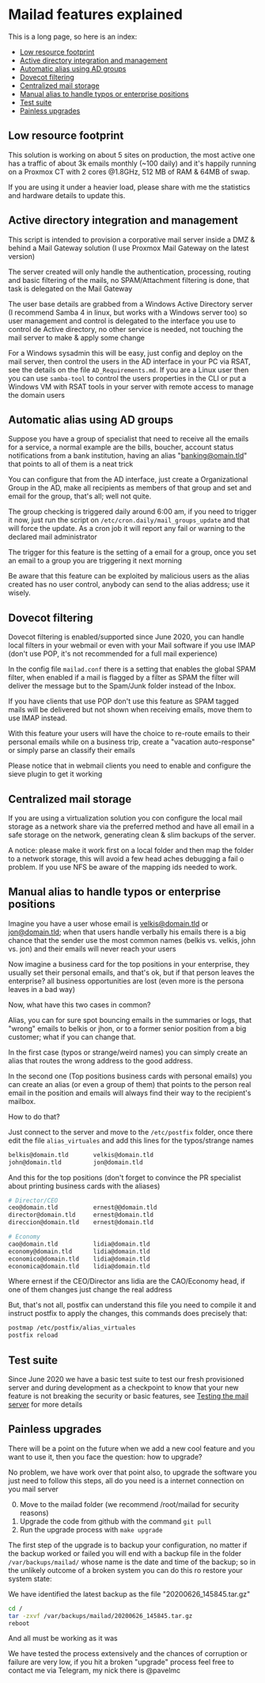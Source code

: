 # Mailad features explained

This is a long page, so here is an index:

* [Low resource footprint](Features.md#low-resource-footprint)
* [Active directory integration and management](Features.md#active-directory-integration-and-management)
* [Automatic alias using AD groups](Features.md#automatic-alias-using-ad-groups)
* [Dovecot filtering](Features.md#dovecot-filtering)
* [Centralized mail storage](Features.md#centralized-mail-storage)
* [Manual alias to handle typos or enterprise positions](Features.md#manual-alias-to-handle-typos-or-enterprise-positions)
* [Test suite](Features.md#test-suite)
* [Painless upgrades](Features.md#painless-upgrades)

## Low resource footprint

This solution is working on about 5 sites on production, the most active one has a traffic of about 3k emails monthly (~100 daily) and it's happily running on a Proxmox CT with 2 cores @1.8GHz, 512 MB of RAM & 64MB of swap.

If you are using it under a heavier load, please share with me the statistics and hardware details to update this.

## Active directory integration and management

This script is intended to provision a corporative mail server inside a DMZ & behind a Mail Gateway solution (I use Proxmox Mail Gateway on the latest version)

The server created will only handle the authentication, processing, routing and basic filtering of the mails, no SPAM/Attachment filtering is done, that task is delegated on the Mail Gateway

The user base details are grabbed from a Windows Active Directory server (I recommend Samba 4 in linux, but works with a Windows server too) so user management and control is delegated to the interface you use to control de Active directory, no other service is needed, not touching the mail server to make & apply some change

For a Windows sysadmin this will be easy, just config and deploy on the mail server, then control the users in the AD interface in your PC via RSAT, see the details on the file `AD_Requirements.md`. If you are a Linux user then you can use `samba-tool` to control the users properties in the CLI or put a Windows VM with RSAT tools in your server with remote access to manage the domain users 

## Automatic alias using AD groups

Suppose you have a group of specialist that need to receive all the emails for a service, a normal example are the bills, boucher, account status notifications from a bank institution, having an alias "banking@omain.tld" that points to all of them is a neat trick

You can configure that from the AD interface, just create a Organizational Group in the AD, make all recipients as members of that group and set and email for the group, that's all; well not quite.

The group checking is triggered daily around 6:00 am, if you need to trigger it now, just run the script on `/etc/cron.daily/mail_groups_update` and that will force the update. As a cron job it will report any fail or warning to the declared mail administrator

The trigger for this feature is the setting of a email for a group, once you set an email to a group you are triggering it next morning

Be aware that this feature can be exploited by malicious users as the alias created has no user control, anybody can send to the alias address; use it wisely.

## Dovecot filtering

Dovecot filtering is enabled/supported since June 2020, you can handle local filters in your webmail or even with your Mail software if you use IMAP (don't use POP, it's not recommended for a full mail experience)

In the config file `mailad.conf` there is a setting that enables the global SPAM filter, when enabled if a mail is flagged by a filter as SPAM the filter will deliver the message but to the Spam/Junk folder instead of the Inbox.

If you have clients that use POP don't use this feature as SPAM tagged mails will be delivered but not shown when receiving emails, move them to use IMAP instead.

With this feature your users will have the choice to re-route emails to their personal emails while on a business trip, create a "vacation auto-response" or simply parse an classify their emails

Please notice that in webmail clients you need to enable and configure the sieve plugin to get it working

## Centralized mail storage

If you are using a virtualization solution you con configure the local mail storage as a network share via the preferred method and have all email in a safe storage on the network, generating clean & slim backups of the server.

A notice: please make it work first on a local folder and then map the folder to a network storage, this will avoid a few head aches debugging a fail o problem. If you use NFS be aware of the mapping ids needed to work.

## Manual alias to handle typos or enterprise positions

Imagine you have a user whose email is velkis@domain.tld or jon@domain.tld; when that users handle verbally his emails there is a big chance that the sender use the most common names (belkis vs. velkis, john vs. jon) and their emails will never reach your users

Now imagine a business card for the top positions in your enterprise, they usually set their personal emails, and that's ok, but if that person leaves the enterprise? all business opportunities are lost (even more is the persona leaves in a bad way)

Now, what have this two cases in common?

Alias, you can for sure spot bouncing emails in the summaries or logs, that "wrong" emails to belkis or jhon, or to a former senior position from a big customer; what if you can change that.

In the first case (typos or strange/weird names) you can simply create an alias that routes the wrong address to the good address.

In the second one (Top positions business cards with personal emails) you can create an alias (or even a group of them) that points to the person real email in the position and emails will always find their way to the recipient's mailbox.

How to do that?

Just connect to the server and move to the `/etc/postfix` folder, once there edit the file `alias_virtuales` and add this lines for the typos/strange names

``` sh
belkis@domain.tld       velkis@domain.tld
john@domain.tld         jon@domain.tld
```

And this for the top positions (don't forget to convince the PR specialist about printing business cards with the aliases)

``` sh
# Director/CEO
ceo@domain.tld          ernest@@domain.tld
director@domain.tld     ernest@domain.tld
direccion@domain.tld    ernest@domain.tld

# Economy
cao@domain.tld          lidia@domain.tld
economy@domain.tld      lidia@domain.tld
economico@domain.tld    lidia@domain.tld
economica@domain.tld    lidia@domain.tld
```

Where ernest if the CEO/Director ans lidia are the CAO/Economy head, if one of them changes just change the real address

But, that's not all, postfix can understand this file you need to compile it and instruct postfix to apply the changes, this commands does precisely that:

```sh
postmap /etc/postfix/alias_virtuales
postfix reload
```

## Test suite

Since June 2020 we have a basic test suite to test our fresh provisioned server and during development as a checkpoint to know that your new feature is not breaking the security or basic features, see [Testing the mail server](tests/README.md) for more details

## Painless upgrades

There will be a point on the future when we add a new cool feature and you want to use it, then you face the question: how to upgrade?

No problem, we have work over that point also, to upgrade the software you just need to follow this steps, all do you need is a internet connection on you mail server

0. Move to the mailad folder (we recommend /root/mailad for security reasons)
0. Upgrade the code from github with the command `git pull`
0. Run the upgrade process with `make upgrade`

The first step of the upgrade is to backup your configuration, no matter if the backup worked or failed you will end with a backup file in the folder `/var/backups/mailad/` whose name is the date and time of the backup; so in the unlikely outcome of a broken system you can do this ro restore your system state:

We have identified the latest backup as the file "20200626_145845.tar.gz"

``` sh
cd /
tar -zxvf /var/backups/mailad/20200626_145845.tar.gz
reboot
```

And all must be working as it was

We have tested the process extensively and the chances of corruption or failure are very low, if you hit a broken "upgrade" process feel free to contact me via Telegram, my nick there is @pavelmc
